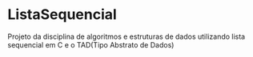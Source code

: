 # ListaSequencial
 Projeto da disciplina de algoritmos e estruturas de dados utilizando lista sequencial em C e o TAD(Tipo Abstrato de Dados)
